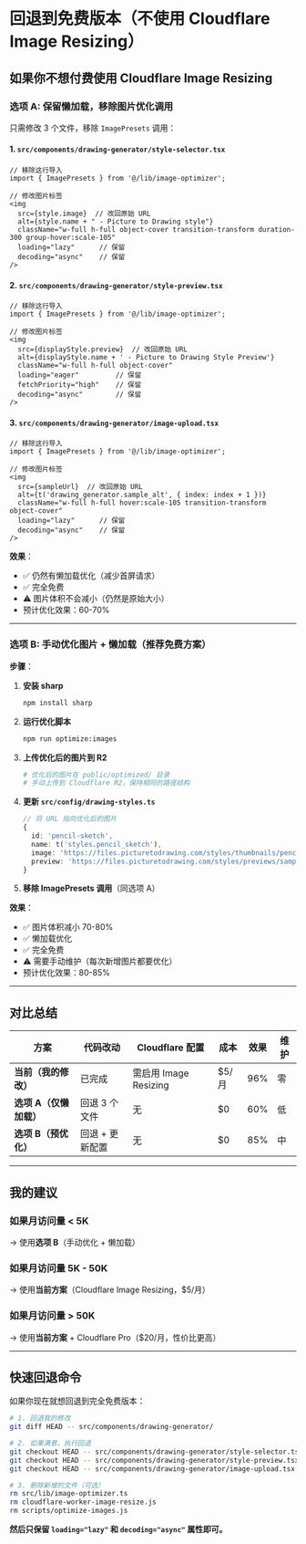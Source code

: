 # 回退到免费版本（不使用 Cloudflare Image Resizing）

## 如果你不想付费使用 Cloudflare Image Resizing

### 选项 A: 保留懒加载，移除图片优化调用

只需修改 3 个文件，移除 `ImagePresets` 调用：

#### 1. `src/components/drawing-generator/style-selector.tsx`

```tsx
// 移除这行导入
import { ImagePresets } from '@/lib/image-optimizer';

// 修改图片标签
<img
  src={style.image}  // 改回原始 URL
  alt={style.name + " - Picture to Drawing style"}
  className="w-full h-full object-cover transition-transform duration-300 group-hover:scale-105"
  loading="lazy"      // 保留
  decoding="async"    // 保留
/>
```

#### 2. `src/components/drawing-generator/style-preview.tsx`

```tsx
// 移除这行导入
import { ImagePresets } from '@/lib/image-optimizer';

// 修改图片标签
<img
  src={displayStyle.preview}  // 改回原始 URL
  alt={displayStyle.name + ' - Picture to Drawing Style Preview'}
  className="w-full h-full object-cover"
  loading="eager"         // 保留
  fetchPriority="high"    // 保留
  decoding="async"        // 保留
/>
```

#### 3. `src/components/drawing-generator/image-upload.tsx`

```tsx
// 移除这行导入
import { ImagePresets } from '@/lib/image-optimizer';

// 修改图片标签
<img
  src={sampleUrl}  // 改回原始 URL
  alt={t('drawing_generator.sample_alt', { index: index + 1 })}
  className="w-full h-full hover:scale-105 transition-transform object-cover"
  loading="lazy"      // 保留
  decoding="async"    // 保留
/>
```

**效果**：
- ✅ 仍然有懒加载优化（减少首屏请求）
- ✅ 完全免费
- ⚠️ 图片体积不会减小（仍然是原始大小）
- 预计优化效果：60-70%

---

### 选项 B: 手动优化图片 + 懒加载（推荐免费方案）

**步骤**：

1. **安装 sharp**
   ```bash
   npm install sharp
   ```

2. **运行优化脚本**
   ```bash
   npm run optimize:images
   ```

3. **上传优化后的图片到 R2**
   ```bash
   # 优化后的图片在 public/optimized/ 目录
   # 手动上传到 Cloudflare R2，保持相同的路径结构
   ```

4. **更新 `src/config/drawing-styles.ts`**
   ```typescript
   // 将 URL 指向优化后的图片
   {
     id: 'pencil-sketch',
     name: t('styles.pencil_sketch'),
     image: 'https://files.picturetodrawing.com/styles/thumbnails/pencil-sketch.webp',  // 新路径
     preview: 'https://files.picturetodrawing.com/styles/previews/sample-pencil-sketch.webp'  // 新路径
   }
   ```

5. **移除 ImagePresets 调用**（同选项 A）

**效果**：
- ✅ 图片体积减小 70-80%
- ✅ 懒加载优化
- ✅ 完全免费
- ⚠️ 需要手动维护（每次新增图片都要优化）
- 预计优化效果：80-85%

---

## 对比总结

| 方案 | 代码改动 | Cloudflare 配置 | 成本 | 效果 | 维护 |
|------|---------|----------------|------|------|------|
| **当前（我的修改）** | 已完成 | 需启用 Image Resizing | $5/月 | 96% | 零 |
| **选项 A（仅懒加载）** | 回退 3 个文件 | 无 | $0 | 60% | 低 |
| **选项 B（预优化）** | 回退 + 更新配置 | 无 | $0 | 85% | 中 |

---

## 我的建议

### 如果月访问量 < 5K
→ 使用**选项 B**（手动优化 + 懒加载）

### 如果月访问量 5K - 50K
→ 使用**当前方案**（Cloudflare Image Resizing，$5/月）

### 如果月访问量 > 50K
→ 使用**当前方案** + Cloudflare Pro（$20/月，性价比更高）

---

## 快速回退命令

如果你现在就想回退到完全免费版本：

```bash
# 1. 回退我的修改
git diff HEAD -- src/components/drawing-generator/

# 2. 如果满意，执行回退
git checkout HEAD -- src/components/drawing-generator/style-selector.tsx
git checkout HEAD -- src/components/drawing-generator/style-preview.tsx
git checkout HEAD -- src/components/drawing-generator/image-upload.tsx

# 3. 删除新增的文件（可选）
rm src/lib/image-optimizer.ts
rm cloudflare-worker-image-resize.js
rm scripts/optimize-images.js
```

**然后只保留 `loading="lazy"` 和 `decoding="async"` 属性即可。**
